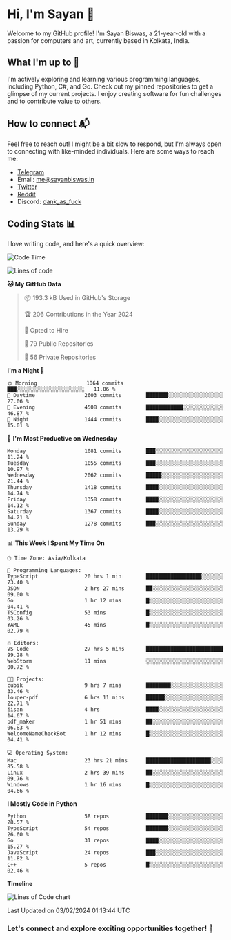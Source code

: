 # Hi, I'm Sayan 👋

Welcome to my GitHub profile! I'm Sayan Biswas, a 21-year-old with a passion for computers and art, currently based in Kolkata, India.

## What I'm up to 🚀

I'm actively exploring and learning various programming languages, including Python, C#, and Go. Check out my pinned repositories to get a glimpse of my current projects. I enjoy creating software for fun challenges and to contribute value to others.

## How to connect 📬

Feel free to reach out! I might be a bit slow to respond, but I'm always open to connecting with like-minded individuals. Here are some ways to reach me:

- [Telegram](https://t.me/dank_as_fuck)
- Email: [me@sayanbiswas.in](mailto:me@sayanbiswas.in)
- [Twitter](https://twitter.com/TheDankDel)
- [Reddit](https://www.reddit.com/user/dank_as_fuck_/)
- Discord: [dank_as_fuck](https://discordapp.com/users/506536929152466945)

## Coding Stats 📊

I love writing code, and here's a quick overview:

<!--START_SECTION:waka-->
![Code Time](http://img.shields.io/badge/Code%20Time-1%2C470%20hrs%2051%20mins-blue)

![Lines of code](https://img.shields.io/badge/From%20Hello%20World%20I%27ve%20Written-6.7%20million%20lines%20of%20code-blue)

**🐱 My GitHub Data** 

> 📦 193.3 kB Used in GitHub's Storage 
 > 
> 🏆 206 Contributions in the Year 2024
 > 
> 💼 Opted to Hire
 > 
> 📜 79 Public Repositories 
 > 
> 🔑 56 Private Repositories 
 > 
**I'm a Night 🦉** 

```text
🌞 Morning                1064 commits        ███░░░░░░░░░░░░░░░░░░░░░░   11.06 % 
🌆 Daytime                2603 commits        ███████░░░░░░░░░░░░░░░░░░   27.06 % 
🌃 Evening                4508 commits        ████████████░░░░░░░░░░░░░   46.87 % 
🌙 Night                  1444 commits        ████░░░░░░░░░░░░░░░░░░░░░   15.01 % 
```
📅 **I'm Most Productive on Wednesday** 

```text
Monday                   1081 commits        ███░░░░░░░░░░░░░░░░░░░░░░   11.24 % 
Tuesday                  1055 commits        ███░░░░░░░░░░░░░░░░░░░░░░   10.97 % 
Wednesday                2062 commits        █████░░░░░░░░░░░░░░░░░░░░   21.44 % 
Thursday                 1418 commits        ████░░░░░░░░░░░░░░░░░░░░░   14.74 % 
Friday                   1358 commits        ████░░░░░░░░░░░░░░░░░░░░░   14.12 % 
Saturday                 1367 commits        ████░░░░░░░░░░░░░░░░░░░░░   14.21 % 
Sunday                   1278 commits        ███░░░░░░░░░░░░░░░░░░░░░░   13.29 % 
```


📊 **This Week I Spent My Time On** 

```text
🕑︎ Time Zone: Asia/Kolkata

💬 Programming Languages: 
TypeScript               20 hrs 1 min        ██████████████████░░░░░░░   73.40 % 
JSON                     2 hrs 27 mins       ██░░░░░░░░░░░░░░░░░░░░░░░   09.00 % 
Go                       1 hr 12 mins        █░░░░░░░░░░░░░░░░░░░░░░░░   04.41 % 
TSConfig                 53 mins             █░░░░░░░░░░░░░░░░░░░░░░░░   03.26 % 
YAML                     45 mins             █░░░░░░░░░░░░░░░░░░░░░░░░   02.79 % 

🔥 Editors: 
VS Code                  27 hrs 5 mins       █████████████████████████   99.28 % 
WebStorm                 11 mins             ░░░░░░░░░░░░░░░░░░░░░░░░░   00.72 % 

🐱‍💻 Projects: 
cubik                    9 hrs 7 mins        ████████░░░░░░░░░░░░░░░░░   33.46 % 
louper-pdf               6 hrs 11 mins       ██████░░░░░░░░░░░░░░░░░░░   22.71 % 
jisan                    4 hrs               ████░░░░░░░░░░░░░░░░░░░░░   14.67 % 
pdf_maker                1 hr 51 mins        ██░░░░░░░░░░░░░░░░░░░░░░░   06.83 % 
WelcomeNameCheckBot      1 hr 12 mins        █░░░░░░░░░░░░░░░░░░░░░░░░   04.41 % 

💻 Operating System: 
Mac                      23 hrs 21 mins      █████████████████████░░░░   85.58 % 
Linux                    2 hrs 39 mins       ██░░░░░░░░░░░░░░░░░░░░░░░   09.76 % 
Windows                  1 hr 16 mins        █░░░░░░░░░░░░░░░░░░░░░░░░   04.66 % 
```

**I Mostly Code in Python** 

```text
Python                   58 repos            ███████░░░░░░░░░░░░░░░░░░   28.57 % 
TypeScript               54 repos            ███████░░░░░░░░░░░░░░░░░░   26.60 % 
Go                       31 repos            ████░░░░░░░░░░░░░░░░░░░░░   15.27 % 
JavaScript               24 repos            ███░░░░░░░░░░░░░░░░░░░░░░   11.82 % 
C++                      5 repos             █░░░░░░░░░░░░░░░░░░░░░░░░   02.46 % 
```



**Timeline**

![Lines of Code chart](https://raw.githubusercontent.com/Dank-del/Dank-del/main/assets/bar_graph.png)


 Last Updated on 03/02/2024 01:13:44 UTC
<!--END_SECTION:waka-->

### Let's connect and explore exciting opportunities together! 🚀
